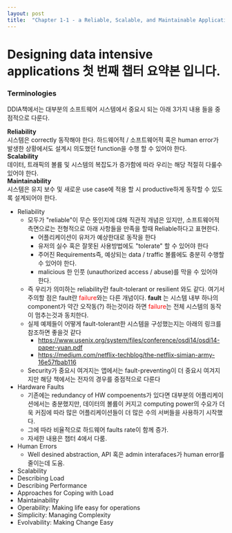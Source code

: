 ```yaml
---
layout: post
title:  "Chapter 1-1 - a Reliable, Scalable, and Maintainable Applications"
---
```


# Designing data intensive applications 첫 번째 챕터 요약본 입니다.

### Terminologies
DDIA책에서는 대부분의 소프트웨어 시스템에서 중요시 되는 아래 3가지 내용 들을 중점적으로 다룬다.

**Reliability** <br /> 시스템은 correctly 동작해야 한다. 하드웨어적 / 소프트웨어적 혹은 human error가 발생한 상황에서도 설계시 의도했던 function을 수행 할 수 있어야 한다.<br />
**Scalability** <br /> 데이터, 트래픽의 볼륨 및 시스템의 복잡도가 증가함에 따라 우리는 해당 적절히 다룰수 있어야 한다.<br />
**Maintainability** <br /> 시스템은 유지 보수 및 새로운 use case에 적용 할 시 productive하게 동작할 수 있도록 설계되어야 한다.

- Reliability
  - 모두가 "reliable"이 무슨 뜻인지에 대해 직관적 개념은 있지만, 소프트웨어적 측면으로는 전형적으로 아래 사항들을 만족을 할때 Reliable하다고 표현한다.
    - 어플리케이션이 유저가 예상한대로 동작을 한다
    - 유저의 실수 혹은 잘못된 사용방법에도 "tolerate" 할 수 있어야 한다
    - 주어진 Requirements즉, 예상되는 data / traffic 볼륨에도 충분히 수행할 수 있어야 한다.
    - malicious 한 인풋 (unauthorized access / abuse)를 막을 수 있어야 한다.
  - 즉 우리가 의미하는 reliability란 fault-tolerant or resilient 와도 같다. 여기서 주의할 점은 fault란 <span style="color:red">failure</span>와는 다른 개념이다. **fault** 는 시스템 내부 하나의 component가 약간 오작동(?) 하는것이라 하면 <span style="color:red">failure</span>는 전체 시스템의 동작이 멈추는것과 동치한다. 
  - 실제 예제들이 어떻게 fault-tolerant한 시스템을 구성했는지는 아래의 링크를 참조하면 좋을것 같다
    - https://www.usenix.org/system/files/conference/osdi14/osdi14-paper-yuan.pdf
    - https://medium.com/netflix-techblog/the-netflix-simian-army-16e57fbab116
  - Security가 중요시 여겨지는 앱에서는 fault-preventing이 더 중요시 여겨지지만 해당 책에서는 전자의 경우를 중점적으로 다룬다
- Hardware Faults
  - 기존에는 redundancy of HW compoenents가 있다면 대부분의 어플리케이션에서는 충분했지만, 데이터의 볼륨이 커지고 computing power의 수요가 더욱 커짐에 따라 많은 어플리케이션들이 더 많은 수의 서버들을 사용하기 시작했다.
  - 그에 따라 비율적으로 하드웨어 faults rate이 함께 증가.
  - 자세한 내용은 챕터 4에서 다룸.
- Human Errors
  - Well desined abstraction, API 혹은 admin interafaces가 human error를 줄이는데 도움.
- Scalability
- Describing Load
- Describing Performance
- Approaches for Coping with Load
- Maintainability
- Operability: Making life easy for operations
- Simplicity: Managing Complexity
- Evolvability: Making Change Easy
